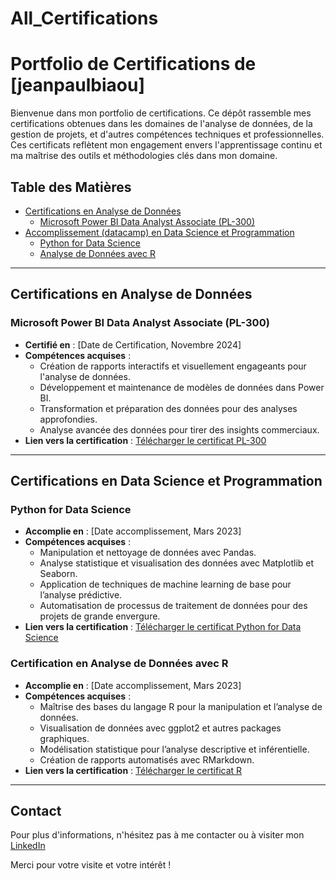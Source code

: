 # All_Certifications
# Portfolio de Certifications de [jeanpaulbiaou]
Bienvenue dans mon portfolio de certifications. Ce dépôt rassemble mes certifications obtenues dans les domaines de l'analyse de données, de la gestion de projets, et d'autres compétences techniques et professionnelles. Ces certificats reflètent mon engagement envers l'apprentissage continu et ma maîtrise des outils et méthodologies clés dans mon domaine.

## Table des Matières
- [Certifications en Analyse de Données](#certifications-en-analyse-de-données)
  - [Microsoft Power BI Data Analyst Associate (PL-300)](#microsoft-power-bi-data-analyst-associate-pl-300)
- [Accomplissement (datacamp) en Data Science et Programmation](#accomplissement-en-data-science-et-programmation)
  - [Python for Data Science](#python-for-data-science)
  - [Analyse de Données avec R](#accomplissement-en-analyse-de-données-avec-r)

---

## Certifications en Analyse de Données

### Microsoft Power BI Data Analyst Associate (PL-300)
- **Certifié en** : [Date de Certification, Novembre 2024]
- **Compétences acquises** :
  - Création de rapports interactifs et visuellement engageants pour l'analyse de données.
  - Développement et maintenance de modèles de données dans Power BI.
  - Transformation et préparation des données pour des analyses approfondies.
  - Analyse avancée des données pour tirer des insights commerciaux.
- **Lien vers la certification** : [Télécharger le certificat PL-300](https://github.com/JeanPaulBiaou/All_Certifications/blob/main/Certification_PowerBI.pdf)

---

## Certifications en Data Science et Programmation

### Python for Data Science
- **Accomplie en** : [Date accomplissement, Mars 2023]
- **Compétences acquises** :
  - Manipulation et nettoyage de données avec Pandas.
  - Analyse statistique et visualisation des données avec Matplotlib et Seaborn.
  - Application de techniques de machine learning de base pour l’analyse prédictive.
  - Automatisation de processus de traitement de données pour des projets de grande envergure.
- **Lien vers la certification** : [Télécharger le certificat Python for Data Science](https://github.com/JeanPaulBiaou/All_Certifications/blob/main/Datacamp_accomplishment_python.pdf)

### Certification en Analyse de Données avec R
- **Accomplie en** : [Date accomplissement, Mars 2023]
- **Compétences acquises** :
  - Maîtrise des bases du langage R pour la manipulation et l’analyse de données.
  - Visualisation de données avec ggplot2 et autres packages graphiques.
  - Modélisation statistique pour l’analyse descriptive et inférentielle.
  - Création de rapports automatisés avec RMarkdown.
- **Lien vers la certification** : [Télécharger le certificat R](https://github.com/JeanPaulBiaou/All_Certifications/blob/main/Datacamp_accomplishment_R.pdf)

---

## Contact
Pour plus d'informations, n'hésitez pas à me contacter ou à visiter mon [LinkedIn](https://www.linkedin.com/in/jeanpaulbiaou23/)

Merci pour votre visite et votre intérêt !
